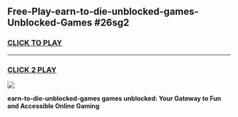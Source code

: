 
## Free-Play-earn-to-die-unblocked-games-Unblocked-Games #26sg2
<h3>
<a href="https://news.freeplayer.one?title=earn-to-die-unblocked-games&ref=8M">CLICK TO PLAY</a></h3>
<hr>

<h3>
<a href="https://news.freeplayer.one?title=earn-to-die-unblocked-games&ref=8M">CLICK 2 PLAY</a>
  
</h3>

<a href="https://news.freeplayer.one?title=earn-to-die-unblocked-games&ref=8M"><img src="https://clearcache.store/games.png"></a>


**earn-to-die-unblocked-games games unblocked: Your Gateway to Fun and Accessible Online Gaming**
